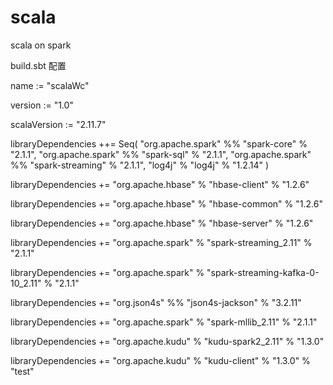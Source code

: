 # scala
scala on spark

build.sbt 配置

name := "scalaWc"

version := "1.0"

scalaVersion := "2.11.7"

libraryDependencies ++= Seq( "org.apache.spark" %% "spark-core" % "2.1.1", "org.apache.spark" %% "spark-sql" % "2.1.1", "org.apache.spark" %% "spark-streaming" % "2.1.1", "log4j" % "log4j" % "1.2.14" )

libraryDependencies += "org.apache.hbase" % "hbase-client" % "1.2.6"

libraryDependencies += "org.apache.hbase" % "hbase-common" % "1.2.6"

libraryDependencies += "org.apache.hbase" % "hbase-server" % "1.2.6"

libraryDependencies += "org.apache.spark" % "spark-streaming_2.11" % "2.1.1"

libraryDependencies += "org.apache.spark" % "spark-streaming-kafka-0-10_2.11" % "2.1.1"

libraryDependencies += "org.json4s" %% "json4s-jackson" % "3.2.11"

libraryDependencies += "org.apache.spark" % "spark-mllib_2.11" % "2.1.1"

libraryDependencies += "org.apache.kudu" % "kudu-spark2_2.11" % "1.3.0"

libraryDependencies += "org.apache.kudu" % "kudu-client" % "1.3.0" % "test"

